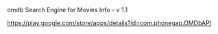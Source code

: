 omdb Search Engine for Movies Info - v 1.1

https://play.google.com/store/apps/details?id=com.phonegap.OMDbAPI
